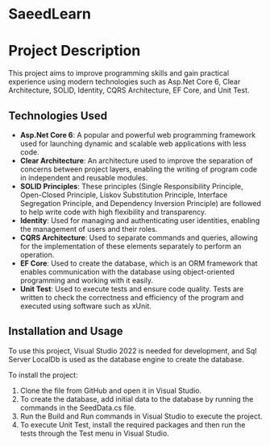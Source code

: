 # SaeedLearn
# **Project Description**

This project aims to improve programming skills and gain practical experience using modern technologies such as Asp.Net Core 6, Clear Architecture, SOLID, Identity, CQRS Architecture, EF Core, and Unit Test.

## **Technologies Used**
- **Asp.Net Core 6**: A popular and powerful web programming framework used for launching dynamic and scalable web applications with less code.
- **Clear Architecture**: An architecture used to improve the separation of concerns between project layers, enabling the writing of program code in independent and reusable modules.
- **SOLID Principles**: These principles (Single Responsibility Principle, Open-Closed Principle, Liskov Substitution Principle, Interface Segregation Principle, and Dependency Inversion Principle) are followed to help write code with high flexibility and transparency.
- **Identity**: Used for managing and authenticating user identities, enabling the management of users and their roles.
- **CQRS Architecture**: Used to separate commands and queries, allowing for the implementation of these elements separately to perform an operation.
- **EF Core**: Used to create the database, which is an ORM framework that enables communication with the database using object-oriented programming and working with it easily.
- **Unit Test**: Used to execute tests and ensure code quality. Tests are written to check the correctness and efficiency of the program and executed using software such as xUnit.

## **Installation and Usage**
To use this project, Visual Studio 2022 is needed for development, and Sql Server LocalDb is used as the database engine to create the database. 

To install the project:
1. Clone the file from GitHub and open it in Visual Studio.
2. To create the database, add initial data to the database by running the commands in the SeedData.cs file.
3. Run the Build and Run commands in Visual Studio to execute the project.
4. To execute Unit Test, install the required packages and then run the tests through the Test menu in Visual Studio.